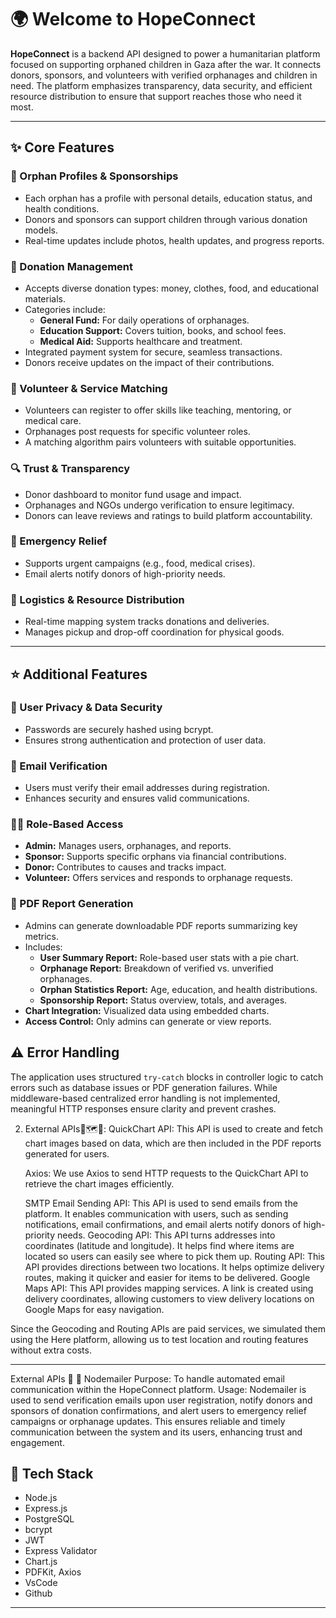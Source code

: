 # 🌍 Welcome to HopeConnect

**HopeConnect** is a backend API designed to power a humanitarian platform focused on supporting orphaned children in Gaza after the war. It connects donors, sponsors, and volunteers with verified orphanages and children in need. The platform emphasizes transparency, data security, and efficient resource distribution to ensure that support reaches those who need it most.

---

## ✨ Core Features

### 🧒 Orphan Profiles & Sponsorships
- Each orphan has a profile with personal details, education status, and health conditions.
- Donors and sponsors can support children through various donation models.
- Real-time updates include photos, health updates, and progress reports.

### 💝 Donation Management
- Accepts diverse donation types: money, clothes, food, and educational materials.
- Categories include:
  - **General Fund:** For daily operations of orphanages.
  - **Education Support:** Covers tuition, books, and school fees.
  - **Medical Aid:** Supports healthcare and treatment.
- Integrated payment system for secure, seamless transactions.
- Donors receive updates on the impact of their contributions.

### 🤝 Volunteer & Service Matching
- Volunteers can register to offer skills like teaching, mentoring, or medical care.
- Orphanages post requests for specific volunteer roles.
- A matching algorithm pairs volunteers with suitable opportunities.

### 🔍 Trust & Transparency
- Donor dashboard to monitor fund usage and impact.
- Orphanages and NGOs undergo verification to ensure legitimacy.
- Donors can leave reviews and ratings to build platform accountability.

### 🚨 Emergency Relief
- Supports urgent campaigns (e.g., food, medical crises).
- Email alerts notify donors of high-priority needs.

### 🚚 Logistics & Resource Distribution
- Real-time mapping system tracks donations and deliveries.
- Manages pickup and drop-off coordination for physical goods.

---

## ⭐ Additional Features

### 🔐 User Privacy & Data Security
- Passwords are securely hashed using bcrypt.
- Ensures strong authentication and protection of user data.

### 📧 Email Verification
- Users must verify their email addresses during registration.
- Enhances security and ensures valid communications.

### 🧑‍💼 Role-Based Access
- **Admin:** Manages users, orphanages, and reports.
- **Sponsor:** Supports specific orphans via financial contributions.
- **Donor:** Contributes to causes and tracks impact.
- **Volunteer:** Offers services and responds to orphanage requests.

### 📄 PDF Report Generation
- Admins can generate downloadable PDF reports summarizing key metrics.
- Includes:
  - **User Summary Report:** Role-based user stats with a pie chart.
  - **Orphanage Report:** Breakdown of verified vs. unverified orphanages.
  - **Orphan Statistics Report:** Age, education, and health distributions.
  - **Sponsorship Report:** Status overview, totals, and averages.
- **Chart Integration:** Visualized data using embedded charts.
- **Access Control:** Only admins can generate or view reports.

## ⚠️ Error Handling

The application uses structured `try-catch` blocks in controller logic to catch errors such as database issues or PDF generation failures. While middleware-based centralized error handling is not implemented, meaningful HTTP responses ensure clarity and prevent crashes.

2. External APIs📍🗺️📩:
      QuickChart API: This API is used to create and fetch chart images based on data, which are then included in the PDF reports generated for users.

      Axios: We use Axios to send HTTP requests to the QuickChart API to retrieve the chart images efficiently.

      SMTP Email Sending API: This API is used to send emails from the platform. It enables communication with users, such as sending notifications, email confirmations, and email alerts notify donors of high-priority needs.
Geocoding API: This API turns addresses into coordinates (latitude and longitude). It helps find where items are located so users can easily see where to pick them up.
Routing API: This API provides directions between two locations. It helps optimize delivery routes, making it quicker and easier for items to be delivered.
Google Maps API: This API provides mapping services. A link is created using delivery coordinates, allowing customers to view delivery locations on Google Maps for easy navigation.
    
Since the Geocoding and Routing APIs are paid services, we simulated them using the Here platform, allowing us to test location and routing features without extra costs.

---
External APIs 📝
📧 Nodemailer
Purpose: To handle automated email communication within the HopeConnect platform.
Usage: Nodemailer is used to send verification emails upon user registration, notify donors and sponsors of donation confirmations, and alert users to emergency relief campaigns or orphanage updates. This ensures reliable and timely communication between the system and its users, enhancing trust and engagement.



## 🔧 Tech Stack
- Node.js 
- Express.js
- PostgreSQL
- bcrypt 
- JWT 
- Express Validator
- Chart.js 
- PDFKit, Axios 
- VsCode
- Github

---
